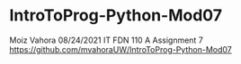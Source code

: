 # IntroToProg-Python-Mod07

  
Moiz Vahora
08/24/2021
IT FDN 110 A
Assignment 7
https://github.com/mvahoraUW/IntroToProg-Python-Mod07


